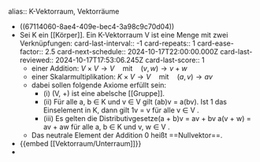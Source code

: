 alias:: K-Vektorraum, Vektorräume

- ((67114060-8ae4-409e-bec4-3a98c9c70d04))
- Sei K ein [[Körper]]. Ein K-Vektorraum V ist eine Menge mit zwei Verknüpfungen:
  card-last-interval:: -1
  card-repeats:: 1
  card-ease-factor:: 2.5
  card-next-schedule:: 2024-10-17T22:00:00.000Z
  card-last-reviewed:: 2024-10-17T17:53:06.245Z
  card-last-score:: 1
	- einer Addition: $V\times V\to V\quad\mathrm{mit}\quad(v,w) \rightarrow v+w$
	- einer Skalarmultiplikation: $K\times V\rightarrow V\quad\mathrm{mit}\quad(a,v) \rightarrow av$
	- dabei sollen folgende Axiome erfüllt sein:
		- (i) (V, +) ist eine abelsche [[Gruppe]].
		- (ii) Für alle a, b ∈ K und v ∈ V gilt (ab)v = a(bv). Ist 1 das Einselement in K, dann gilt 1v = v für alle v ∈ V .
		- (iii) Es gelten die Distributivgesetze(a + b)v = av + bv a(v + w) = av + aw für alle a, b ∈ K und v, w ∈ V .
	- Das neutrale Element der Addition 0 heißt ==Nullvektor==.
- {{embed [[Vektorraum/Unterraum]]}}
-